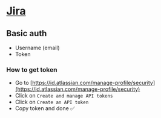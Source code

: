 # [Jira](https://developer.atlassian.com/server/jira/platform/rest-apis/)
## Basic auth
- Username (email)
- Token

### How to get token
- Go to [https://id.atlassian.com/manage-profile/security](https://id.atlassian.com/manage-profile/security)
- Click on `Create and manage API tokens`
- Click on `Create an API token`
- Copy token and done ✅
